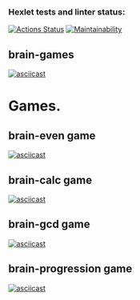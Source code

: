 ### Hexlet tests and linter status:
[![Actions Status](https://github.com/kwaz1k/frontend-project-44/workflows/hexlet-check/badge.svg)](https://github.com/kwaz1k/frontend-project-44/actions)
[![Maintainability](https://api.codeclimate.com/v1/badges/90f45649da67ef56199f/maintainability)](https://codeclimate.com/github/kwaz1k/frontend-project-44/maintainability)

## brain-games
[![asciicast](https://asciinema.org/a/ZRXhZnV9VKmvooVkwVpHBGrxW.svg)](https://asciinema.org/a/ZRXhZnV9VKmvooVkwVpHBGrxW)

# Games.

## brain-even game
[![asciicast](https://asciinema.org/a/FcHh7x7RQa6Gc7AAeiIPaNZIl.svg)](https://asciinema.org/a/FcHh7x7RQa6Gc7AAeiIPaNZIl)

## brain-calc game
[![asciicast](https://asciinema.org/a/SV3sUvswNekW4d0efWXu1KpnU.svg)](https://asciinema.org/a/SV3sUvswNekW4d0efWXu1KpnU)

## brain-gcd game
[![asciicast](https://asciinema.org/a/9jXHZ5naLVN5Ez43iF0MsEKZZ.svg)](https://asciinema.org/a/9jXHZ5naLVN5Ez43iF0MsEKZZ)

## brain-progression game
[![asciicast](https://asciinema.org/a/sZ0r45grWyFejQzjV0OImv6Ub.svg)](https://asciinema.org/a/sZ0r45grWyFejQzjV0OImv6Ub)